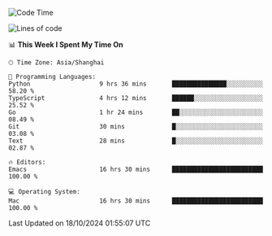 <!--START_SECTION:waka-->
![Code Time](http://img.shields.io/badge/Code%20Time-2%2C243%20hrs%2012%20mins-blue)

![Lines of code](https://img.shields.io/badge/From%20Hello%20World%20I%27ve%20Written-308.1%20thousand%20lines%20of%20code-blue)

📊 **This Week I Spent My Time On** 

```text
🕑︎ Time Zone: Asia/Shanghai

💬 Programming Languages: 
Python                   9 hrs 36 mins       ███████████████░░░░░░░░░░   58.20 % 
TypeScript               4 hrs 12 mins       ██████░░░░░░░░░░░░░░░░░░░   25.52 % 
Go                       1 hr 24 mins        ██░░░░░░░░░░░░░░░░░░░░░░░   08.49 % 
Git                      30 mins             █░░░░░░░░░░░░░░░░░░░░░░░░   03.08 % 
Text                     28 mins             █░░░░░░░░░░░░░░░░░░░░░░░░   02.87 % 

🔥 Editors: 
Emacs                    16 hrs 30 mins      █████████████████████████   100.00 % 

💻 Operating System: 
Mac                      16 hrs 30 mins      █████████████████████████   100.00 % 
```


 Last Updated on 18/10/2024 01:55:07 UTC
<!--END_SECTION:waka-->
